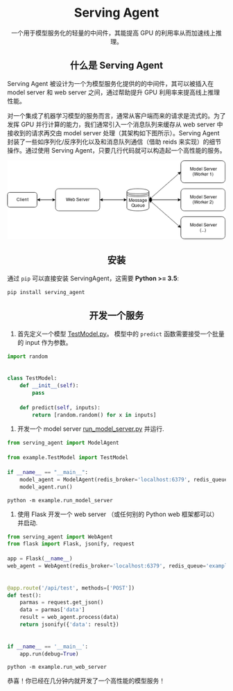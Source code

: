 <h1 align="center">Serving Agent</h1>

<p align="center">
一个用于模型服务化的轻量的中间件，其能提高 GPU 的利用率从而加速线上推理。
</p>

<h2 align="center">什么是 Serving Agent</h2>

Serving Agent 被设计为一个为模型服务化提供的的中间件，其可以被插入在 model server 和 web server 之间，通过帮助提升 GPU 利用率来提高线上推理性能。

对一个集成了机器学习模型的服务而言，通常从客户端而来的请求是流式的。为了发挥 GPU 并行计算的能力，我们通常引入一个消息队列来缓存从 web server 中接收到的请求再交由 model server 处理（其架构如下图所示）。Serving Agent 封装了一些如序列化/反序列化以及和消息队列通信（借助 reids 来实现）的细节操作。通过使用 Serving Agent，只要几行代码就可以构造起一个高性能的服务。

![model serving architecture](img/architecture.png)

<h2 align="center">安装</h2>

通过 `pip` 可以直接安装 ServingAgent，这需要 **Python >= 3.5**:

```bash
pip install serving_agent 
```

<h2 align="center">开发一个服务</h2>

1. 首先定义一个模型 [TestModel.py](./example/TestModel.py)。 模型中的 `predict` 函数需要接受一个批量的 input 作为参数。

```python
import random


class TestModel:
    def __init__(self):
        pass

    def predict(self, inputs):
        return [random.random() for x in inputs]
```

1. 开发一个 model server [run_model_server.py](./example/run_model_server.py) 并运行.

```python
from serving_agent import ModelAgent

from example.TestModel import TestModel

if __name__ == "__main__":
    model_agent = ModelAgent(redis_broker='localhost:6379', redis_queue='example', model_class=TestModel)
    model_agent.run()
```

```shell
python -m example.run_model_server
```

1. 使用 Flask 开发一个 web server （或任何别的 Python web 框架都可以） 并启动.

```python
from serving_agent import WebAgent
from flask import Flask, jsonify, request

app = Flask(__name__)
web_agent = WebAgent(redis_broker='localhost:6379', redis_queue='example')


@app.route('/api/test', methods=['POST'])
def test():
    parmas = request.get_json()
    data = parmas['data']
    result = web_agent.process(data)
    return jsonify({'data': result})


if __name__ == '__main__':
    app.run(debug=True)

```

```shell
python -m example.run_web_server
```

恭喜！你已经在几分钟内就开发了一个高性能的模型服务！